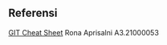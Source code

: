 ## Referensi

[GIT Cheat Sheet](https://www.javatpoint.com/git-cheat-sheet)
Rona Aprisalni A3.21000053